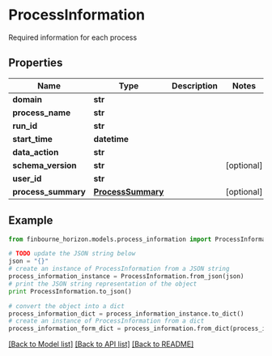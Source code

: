 # ProcessInformation

Required information for each process

## Properties
Name | Type | Description | Notes
------------ | ------------- | ------------- | -------------
**domain** | **str** |  | 
**process_name** | **str** |  | 
**run_id** | **str** |  | 
**start_time** | **datetime** |  | 
**data_action** | **str** |  | 
**schema_version** | **str** |  | [optional] 
**user_id** | **str** |  | 
**process_summary** | [**ProcessSummary**](ProcessSummary.md) |  | [optional] 

## Example

```python
from finbourne_horizon.models.process_information import ProcessInformation

# TODO update the JSON string below
json = "{}"
# create an instance of ProcessInformation from a JSON string
process_information_instance = ProcessInformation.from_json(json)
# print the JSON string representation of the object
print ProcessInformation.to_json()

# convert the object into a dict
process_information_dict = process_information_instance.to_dict()
# create an instance of ProcessInformation from a dict
process_information_form_dict = process_information.from_dict(process_information_dict)
```
[[Back to Model list]](../README.md#documentation-for-models) [[Back to API list]](../README.md#documentation-for-api-endpoints) [[Back to README]](../README.md)


